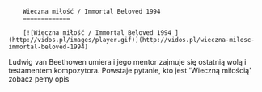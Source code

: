 
        Wieczna miłość / Immortal Beloved 1994 
        =============
        
        [![Wieczna miłość / Immortal Beloved 1994 ](http://vidos.pl/images/player.gif)](http://vidos.pl/wieczna-milosc-immortal-beloved-1994)
        
        
 Ludwig van Beethowen umiera i jego mentor zajmuje się ostatnią wolą i testamentem kompozytora. Powstaje pytanie, kto jest 'Wieczną miłością' zobacz pełny opis
    
